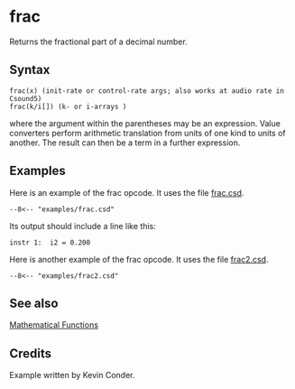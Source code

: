<!--
id:frac
category:Mathematical Operations:Mathematical Functions
-->
# frac
Returns the fractional part of a decimal number.

## Syntax
``` csound-orc
frac(x) (init-rate or control-rate args; also works at audio rate in Csound5)
frac(k/i[]) (k- or i-arrays )
```

where the argument within the parentheses may be an expression. Value converters perform arithmetic translation from units of one kind to units of another. The result can then be a term in a further expression.

## Examples

Here is an example of the frac opcode. It uses the file [frac.csd](../../examples/frac.csd).

``` csound-csd title="Example of the frac opcode." linenums="1"
--8<-- "examples/frac.csd"
```

Its output should include a line like this:

```
instr 1:  i2 = 0.200
```

Here is another example of the frac opcode. It uses the file [frac2.csd](../../examples/frac2.csd).

``` csound-csd linenums="1"
--8<-- "examples/frac2.csd"
```

## See also

[Mathematical Functions](../../math/mathfunc)

## Credits

Example written by Kevin Conder.
